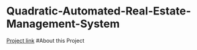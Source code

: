 # Quadratic-Automated-Real-Estate-Management-System
[Project link](https://app.quadratichq.com/file/f310d075-8206-4ff1-be89-12f56782532b)
#About this Project
